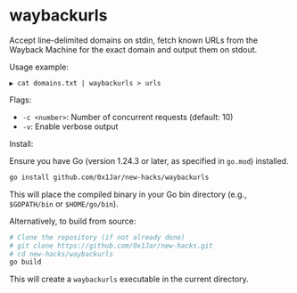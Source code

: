 # waybackurls

Accept line-delimited domains on stdin, fetch known URLs from the Wayback Machine for the exact domain and output them on stdout.

Usage example:

```
▶ cat domains.txt | waybackurls > urls
```

Flags:
- `-c <number>`: Number of concurrent requests (default: 10)
- `-v`: Enable verbose output

Install:

Ensure you have Go (version 1.24.3 or later, as specified in `go.mod`) installed.
```bash
go install github.com/0x1Jar/new-hacks/waybackurls
```
This will place the compiled binary in your Go bin directory (e.g., `$GOPATH/bin` or `$HOME/go/bin`).

Alternatively, to build from source:
```bash
# Clone the repository (if not already done)
# git clone https://github.com/0x1Jar/new-hacks.git
# cd new-hacks/waybackurls
go build
```
This will create a `waybackurls` executable in the current directory.
